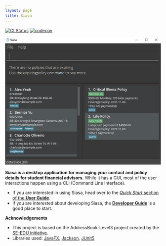 ```yaml
---
layout: page
title: Siasa
---
```

[![CI Status](https://github.com/se-edu/addressbook-level3/workflows/Java%20CI/badge.svg)](https://github.com/se-edu/addressbook-level3/actions)
[![codecov](https://codecov.io/gh/AY2122S1-CS2103-F10-4/tp/branch/master/graph/badge.svg?token=8HQN3ALV7M)](https://codecov.io/gh/AY2122S1-CS2103-F10-4/tp)

![Ui](images/Ui.png)

**Siasa is a desktop application for managing your contact and policy details for student financial advisors.** While it has a GUI, most of the user interactions happen using a CLI (Command Line Interface).

* If you are interested in using Siasa, head over to the [_Quick Start_ section of the **User Guide**](UserGuide.html#quick-start).
* If you are interested about developing Siasa, the [**Developer Guide**](DeveloperGuide.html) is a good place to start.


**Acknowledgements**

* This project is based on the AddressBook-Level3 project created by the [SE-EDU initiative](https://se-education.org).
* Libraries used: [JavaFX](https://openjfx.io/), [Jackson](https://github.com/FasterXML/jackson), [JUnit5](https://github.com/junit-team/junit5)
